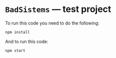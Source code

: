 # `BadSistems` — test project

To run this code you need to do the following:

```
npm install
```

And to run this code:

```
npm start
```
